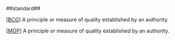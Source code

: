 ##standard##

\[[BCG](SOURCES.md#BCG)\] A principle or measure of quality established by an authority.

\[[MGP](SOURCES.md#MGP)\] A principle or measure of quality established by an authority.
